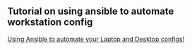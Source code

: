 ## Tutorial on using ansible to automate workstation config
[Using Ansible to automate your Laptop and Desktop configs!](https://youtu.be/gIDywsGBqf4)
